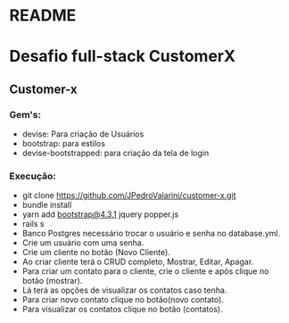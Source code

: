 # README

# Desafio full-stack CustomerX

## Customer-x

### Gem's:

  - devise: Para criação de Usuários
  - bootstrap: para estilos
  - devise-bootstrapped: para criação da tela de login

### Execução:

  - git clone https://github.com/JPedroValarini/customer-x.git
  - bundle install
  - yarn add bootstrap@4.3.1 jquery popper.js
  - rails s
  - Banco Postgres necessário trocar o usuário e senha no database.yml.
  - Crie um usuário com uma senha.
  - Crie um cliente no botão (Novo Cliente).
  - Ao criar cliente terá o CRUD completo, Mostrar, Editar, Apagar.
  - Para criar um contato para o cliente, crie o cliente e após clique no botão (mostrar).
  - Lá terá as opções de visualizar os contatos caso tenha.
  - Para criar novo contato clique no botão(novo contato).
  - Para visualizar os contatos clique no botão (contatos).
